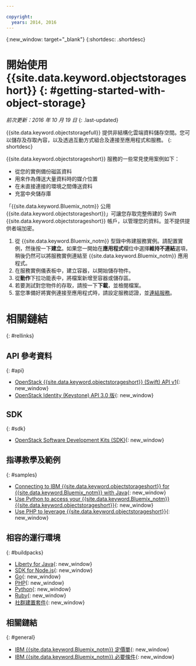 ```yaml
---

copyright:
  years: 2014, 2016
---
```

{:new_window: target="_blank"}
{:shortdesc: .shortdesc}


# 開始使用 {{site.data.keyword.objectstorageshort}}  {: #getting-started-with-object-storage}

*前次更新：2016 年 10 月 19 日*
{: .last-updated}

{{site.data.keyword.objectstoragefull}} 提供非結構化雲端資料儲存空間。您可以儲存及存取內容，以及透過互動方式組合及連接至應用程式和服務。
{: shortdesc}

{{site.data.keyword.objectstorageshort}} 服務的一些常見使用案例如下：

* 從您的實例備份磁區資料
* 用來作為傳送大量資料時的媒介位置
* 在未直接連接的環境之間傳送資料
* 充當中央儲存庫



「{{site.data.keyword.Bluemix_notm}} 公用 {{site.data.keyword.objectstorageshort}}」可讓您存取完整佈建的 Swift {{site.data.keyword.objectstorageshort}} 帳戶，以管理您的資料。並不提供提供者端加密。


1.	從 {{site.data.keyword.Bluemix_notm}} 型錄中佈建服務實例。請配置實例，然後按一下**建立**。如果您一開始在**應用程式**欄位中選擇**維持不連結**選項，稍後仍然可以將服務實例連結至 {{site.data.keyword.Bluemix_notm}} 應用程式。
2. 在服務實例儀表板中，建立容器，以開始儲存物件。
3. 從**動作**下拉功能表中，將檔案新增至容器或儲存區。
4. 若要測試對您物件的存取，請按一下**下載**，並檢閱檔案。
5. 當您準備好將實例連接至應用程式時，請設定服務認證，並[連結服務](https://new-console.stage1.ng.bluemix.net/docs/services/reqnsi.html#add_service)。



# 相關鏈結
{: #rellinks}

## API 參考資料 
{: #api}
* [OpenStack {{site.data.keyword.objectstorageshort}} (Swift) API v1](http://developer.openstack.org/api-ref-objectstorage-v1.html){: new_window}
* [OpenStack Identity (Keystone) API 3.0 版](http://developer.openstack.org/api-ref-identity-v3.html){: new_window}

## SDK 
{: #sdk}
* [OpenStack Software Development Kits (SDK)](https://wiki.openstack.org/wiki/SDKs){: new_window}

## 指導教學及範例 
{: #samples}
* [Connecting to IBM {{site.data.keyword.objectstorageshort}} for {{site.data.keyword.Bluemix_notm}} with Java](https://developer.ibm.com/recipes/tutorials/connecting-to-ibm-object-storage-for-bluemix-with-java/){: new_window}
* [Use Python to access your {{site.data.keyword.Bluemix_notm}} {{site.data.keyword.objectstorageshort}}](https://developer.ibm.com/recipes/tutorials/use-python-to-access-your-bluemix-object-storage/){: new_window}
* [Use PHP to leverage {{site.data.keyword.objectstorageshort}}](https://developer.ibm.com/recipes/tutorials/use-php-to-leverage-object-storage-for-bluemix/){: new_window}

## 相容的運行環境
{: #buildpacks}
* [Liberty for Java](https://www.ng.bluemix.net/docs/runtimes/liberty/index.html){: new_window}
* [SDK for Node.js](https://www.ng.bluemix.net/docs/runtimes/nodejs/index.html){: new_window}
* [Go](https://www.ng.bluemix.net/docs/runtimes/go/index.html){: new_window}
* [PHP](https://www.ng.bluemix.net/docs/runtimes/php/index.html){: new_window}
* [Python](https://www.ng.bluemix.net/docs/runtimes/python/index.html){: new_window}
* [Ruby](https://www.ng.bluemix.net/docs/runtimes/ruby/index.html){: new_window}
* [社群建置套件](https://www.ng.bluemix.net/docs/starters/byob.html){: new_window}


## 相關鏈結
{: #general}
* [IBM {{site.data.keyword.Bluemix_notm}} 定價單](https://www.ng.bluemix.net/#/pricing){: new_window}
* [IBM {{site.data.keyword.Bluemix_notm}} 必要條件](https://developer.ibm.com/bluemix/support/#prereqs){: new_window}
